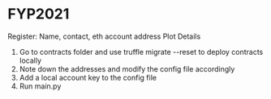 # FYP2021

Register: Name, contact, eth account address
          Plot Details

1. Go to contracts folder and use truffle migrate --reset to deploy contracts locally
2. Note down the addresses and modify the config file accordingly
3. Add a local account key to the config file
4. Run main.py

          
 
